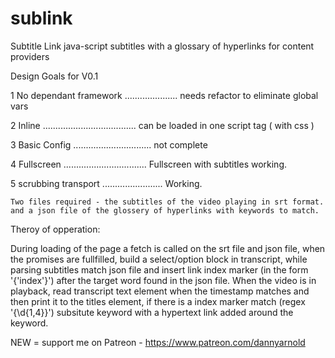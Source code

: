 # sublink
Subtitle Link java-script subtitles with a glossary of hyperlinks for content providers

Design Goals for V0.1

1 No dependant framework ..................... needs refactor to eliminate global vars

2 Inline ..................................... can be loaded in one script tag ( with css )
 
3 Basic Config ............................... not complete

4 Fullscreen ................................. Fullscreen with subtitles working.

5 scrubbing transport ........................ Working.

    Two files required - the subtitles of the video playing in srt format.
    and a json file of the glossery of hyperlinks with keywords to match.

Theroy of opperation:

During loading of the page a fetch is called on the srt file and json file, when the promises are fullfilled, build a select/option block in transcript, while parsing subtitles match json file and insert link index marker (in the form '{'index'}') after the target word found in the json file.
When the video is in playback, read transcript text element when the timestamp matches and then print it to the titles element, if there is a index marker match (regex '\{\d{1,4}\}') subsitute keyword with a hypertext link added around the keyword.

NEW = support me on Patreon - https://www.patreon.com/dannyarnold